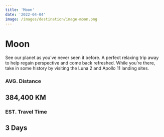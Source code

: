 ```yaml
---
title: 'Moon'
date: '2022-04-04'
image: /images/destination/image-moon.png
---
```

# Moon

See our planet as you’ve never seen it before. A perfect relaxing trip away to help regain perspective and come back refreshed. While you’re there, take in some history by visiting the Luna 2 and Apollo 11 landing sites.


### AVG. Distance 
## 384,400 KM

### EST. Travel Time
## 3 Days